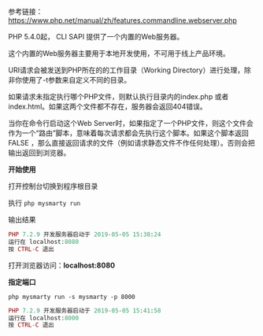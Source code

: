 参考链接：<https://www.php.net/manual/zh/features.commandline.webserver.php>

PHP 5.4.0起， CLI SAPI 提供了一个内置的Web服务器。

这个内置的Web服务器主要用于本地开发使用，不可用于线上产品环境。

URI请求会被发送到PHP所在的的工作目录（Working Directory）进行处理，除非你使用了-t参数来自定义不同的目录。

如果请求未指定执行哪个PHP文件，则默认执行目录内的index.php 或者 index.html。如果这两个文件都不存在，服务器会返回404错误。

当你在命令行启动这个Web Server时，如果指定了一个PHP文件，则这个文件会作为一个“路由”脚本，意味着每次请求都会先执行这个脚本。如果这个脚本返回 FALSE ，那么直接返回请求的文件（例如请求静态文件不作任何处理）。否则会把输出返回到浏览器。

**开始使用**

打开控制台切换到程序根目录

执行  `php mysmarty run`

输出结果

```php
PHP 7.2.9 开发服务器启动于 2019-05-05 15:38:24
运行在 localhost:8080
按 CTRL-C 退出
```

打开浏览器访问：**localhost:8080**

**指定端口**

 `php mysmarty run -s mysmarty -p 8000`

```php
PHP 7.2.9 开发服务器启动于 2019-05-05 15:41:58
运行在 localhost:8000
按 CTRL-C 退出
```

